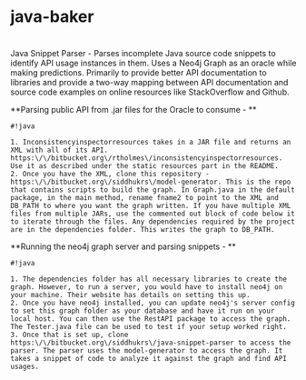 # java-baker
 #

Java Snippet Parser - Parses incomplete Java source code snippets to identify API usage instances in them. Uses a Neo4j Graph as an oracle while making predictions. Primarily to provide better API documentation to libraries and provide a two-way mapping between API documentation and source code examples on online resources like StackOverflow and Github.


**Parsing public API from .jar files for the Oracle to consume -
**
```
#!java

1. Inconsistencyinspectorresources takes in a JAR file and returns an XML with all of its API. https:\/\/bitbucket.org\/rtholmes\/inconsistencyinspectorresources. Use it as described under the static resources part in the README.
2. Once you have the XML, clone this repository - https:\/\/bitbucket.org\/siddhukrs\/model-generator. This is the repo that contains scripts to build the graph. In Graph.java in the default package, in the main method, rename fname2 to point to the XML and DB_PATH to where you want the graph written. If you have multiple XML files from multiple JARs, use the commented out block of code below it to iterate through the files. Any dependencies required by the project are in the dependencies folder. This writes the graph to DB_PATH.
```


**Running the neo4j graph server and parsing snippets -
**
```
#!java

1. The dependencies folder has all necessary libraries to create the graph. However, to run a server, you would have to install neo4j on your machine. Their website has details on setting this up.
2. Once you have neo4j installed, you can update neo4j's server config to set this graph folder as your database and have it run on your local host. You can then use the RestAPI package to access the graph. The Tester.java file can be used to test if your setup worked right.
3. Once that is set up, clone https:\/\/bitbucket.org\/siddhukrs\/java-snippet-parser to access the parser. The parser uses the model-generator to access the graph. It takes a snippet of code to analyze it against the graph and find API usages.
```